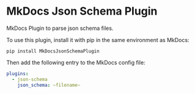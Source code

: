 # MkDocs Json Schema Plugin

MkDocs Plugin to parse json schema files.

To use this plugin, install it with pip in the same environment as MkDocs:

```
pip install MkDocsJsonSchemaPlugin
```

Then add the following entry to the MkDocs config file:

```yml
plugins:
  - json-schema
    json_schema: ~filename~
```
